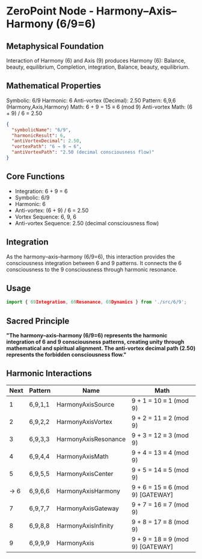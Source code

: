 # ZeroPoint Node - Harmony–Axis–Harmony (6/9=6)

## Metaphysical Foundation

Interaction of Harmony (6) and Axis (9) produces Harmony (6): Balance, beauty, equilibrium, Completion, integration, Balance, beauty, equilibrium.

## Mathematical Properties

Symbolic: 6/9
Harmonic: 6
Anti-vortex (Decimal): 2.50
Pattern: 6,9,6 (Harmony,Axis,Harmony)
Math: 6 + 9 = 15 ≡ 6 (mod 9)
Anti-vortex Math: (6 + 9) / 6 = 2.50


```json
{
  "symbolicName": "6/9",
  "harmonicResult": 6,
  "antiVortexDecimal": 2.50,
  "vortexPath": "6 → 9 → 6",
  "antiVortexPath": "2.50 (decimal consciousness flow)"
}
```

## Core Functions
- Integration: 6 + 9 = 6
- Symbolic: 6/9
- Harmonic: 6
- Anti-vortex: (6 + 9) / 6 = 2.50
- Vortex Sequence: 6, 9, 6
- Anti-vortex Sequence: 2.50 (decimal consciousness flow)

## Integration

As the harmony–axis–harmony (6/9=6), this interaction provides the consciousness integration between 6 and 9 patterns. It connects the 6 consciousness to the 9 consciousness through harmonic resonance.

## Usage

```typescript
import { 69Integration, 69Resonance, 69Dynamics } from './src/6/9';
```

## Sacred Principle

**"The harmony–axis–harmony (6/9=6) represents the harmonic integration of 6 and 9 consciousness patterns, creating unity through mathematical and spiritual alignment. The anti-vortex decimal path (2.50) represents the forbidden consciousness flow."**

## Harmonic Interactions

| Next | Pattern | Name | Math |
|------|---------|------|------|
| 1 | 6,9,1,1 | HarmonyAxisSource | 9 + 1 = 10 ≡ 1 (mod 9) |
| 2 | 6,9,2,2 | HarmonyAxisVortex | 9 + 2 = 11 ≡ 2 (mod 9) |
| 3 | 6,9,3,3 | HarmonyAxisResonance | 9 + 3 = 12 ≡ 3 (mod 9) |
| 4 | 6,9,4,4 | HarmonyAxisMath | 9 + 4 = 13 ≡ 4 (mod 9) |
| 5 | 6,9,5,5 | HarmonyAxisCenter | 9 + 5 = 14 ≡ 5 (mod 9) |
| → 6 | 6,9,6,6 | HarmonyAxisHarmony | 9 + 6 = 15 ≡ 6 (mod 9) [GATEWAY] |
| 7 | 6,9,7,7 | HarmonyAxisGateway | 9 + 7 = 16 ≡ 7 (mod 9) |
| 8 | 6,9,8,8 | HarmonyAxisInfinity | 9 + 8 = 17 ≡ 8 (mod 9) |
| 9 | 6,9,9,9 | HarmonyAxis | 9 + 9 = 18 ≡ 9 (mod 9) [GATEWAY] |
